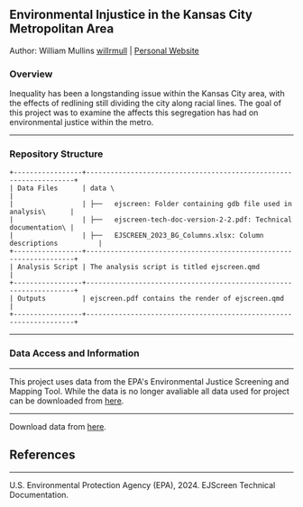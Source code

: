 ## Environmental Injustice in the Kansas City Metropolitan Area
Author: William Mullins [willrmull](https://github.com/willrmull) | [Personal Website](https://william-mullins.com/)
### Overview
Inequality has been a longstanding issue within the Kansas City area, with the effects of redlining still dividing the city along racial lines. The goal of this project was to examine the affects this segregation has had on environmental justice within the metro.
***
### Repository Structure
```
+-----------------+-------------------------------------------------------------------+
| Data Files      | data \                                                            |
|                 | ├──   ejscreen: Folder containing gdb file used in analysis\      |
|                 | ├──   ejscreen-tech-doc-version-2-2.pdf: Technical documentation\ |
|                 | ├──   EJSCREEN_2023_BG_Columns.xlsx: Column descriptions          |
+-----------------+-------------------------------------------------------------------+
| Analysis Script | The analysis script is titled ejscreen.qmd                        |
+-----------------+-------------------------------------------------------------------+
| Outputs         | ejscreen.pdf contains the render of ejscreen.qmd                  |
+-----------------+-------------------------------------------------------------------+
```
***
### Data Access and Information
***
This project uses data from the EPA's Environmental Justice Screening and Mapping Tool. While the data is no longer avaliable all data used for project can be downloaded from [here]("https://drive.google.com/file/d/14CauXFZkVh_6z2Euq0m1Sq1kHQ31fiMk/view?usp=sharing").

------------------------------------------------------------------------

Download data from [here](https://drive.google.com/file/d/1nG6Nj1bXfzQFOVMO8Km3eNy4SWu1YcIQ/view?usp=sharing).

## References

------------------------------------------------------------------------

U.S. Environmental Protection Agency (EPA), 2024. EJScreen Technical Documentation.
